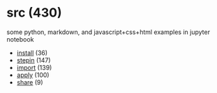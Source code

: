 # src (430)
some python, markdown, and javascript+css+html examples in jupyter notebook

+ [install](install/README.md) (36)
+ [stepin](stepin/README.md) (147)
+ [import](import/README.md) (139)
+ [apply](apply/README.md) (100)
+ [share](share/README.md) (9)
